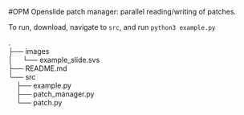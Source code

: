 #OPM
Openslide patch manager: parallel reading/writing of patches.

To run, download, navigate to `src`, and run `python3 example.py`

. <br />
├── images <br />
│ &nbsp;&nbsp;&nbsp;&nbsp;└── example_slide.svs <br />
├── README.md <br /> 
└── src <br />
&nbsp;&nbsp;&nbsp;&nbsp;├── example.py <br />
&nbsp;&nbsp;&nbsp;&nbsp;├── patch_manager.py <br />
&nbsp;&nbsp;&nbsp;&nbsp;└── patch.py <br />
